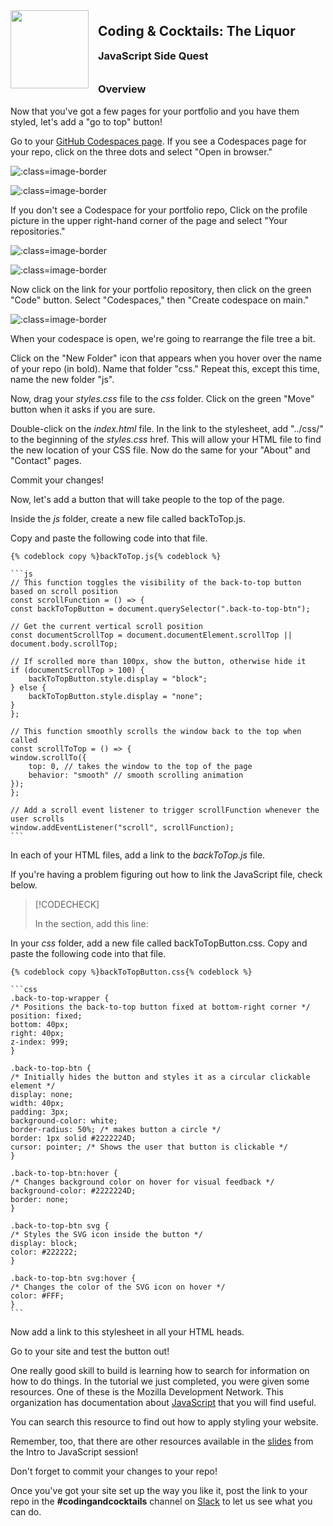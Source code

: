 <div>
    <img src="images/logo.png" style="float: left; margin: 0px 15px 15px 0px; height:125px;">
    <h2 style="display:inline-block;margin-top:1em;">Coding &amp; Cocktails: The Liquor</h2>
    <h3 style="margin-top:0;margin-bottom:2em;">JavaScript Side Quest</h3>
</div>

### Overview

Now that you've got a few pages for your portfolio and you have them styled, let's add a "go to top" button!

Go to your [GitHub Codespaces page](https://github.com/codespaces). If you see a Codespaces page for your repo, click on the three dots and select "Open in browser."

![](./images/codespaces_portfolio_page.png ":class=image-border")

![](./images/open_in_browser.png ":class=image-border")

If you don't see a Codespace for your portfolio repo, Click on the profile picture in the upper right-hand corner of the page and select "Your repositories."

![](./images/github_profile.png ":class=image-border")

![](./images/profile_menu.png ":class=image-border")

Now click on the link for your portfolio repository, then click on the green "Code" button. Select "Codespaces," then "Create codespace on main."

![](./images/create_codespace.png ":class=image-border")

When your codespace is open, we're going to rearrange the file tree a bit.

Click on the "New Folder" icon that appears when you hover over the name of your repo (in bold). Name that folder "css."  Repeat this, except this time, name the new folder "js".

Now, drag your _styles.css_ file to the _css_ folder. Click on the green "Move" button when it asks if you are sure.

Double-click on the _index.html_ file. In the link to the stylesheet, add "../css/" to the beginning of the _styles.css_ href. This will allow your HTML file to find the new location of your CSS file. Now do the same for your "About" and "Contact" pages.

Commit your changes!

Now, let's add a button that will take people to the top of the page.

Inside the _js_ folder, create a new file called backToTop.js.

Copy and paste the following code into that file.

    {% codeblock copy %}backToTop.js{% codeblock %}

    ```js
    // This function toggles the visibility of the back-to-top button based on scroll position
    const scrollFunction = () => {
    const backToTopButton = document.querySelector(".back-to-top-btn");

    // Get the current vertical scroll position
    const documentScrollTop = document.documentElement.scrollTop || document.body.scrollTop;

    // If scrolled more than 100px, show the button, otherwise hide it
    if (documentScrollTop > 100) {
        backToTopButton.style.display = "block";
    } else {
        backToTopButton.style.display = "none";
    }
    };

    // This function smoothly scrolls the window back to the top when called
    const scrollToTop = () => {
    window.scrollTo({
        top: 0, // takes the window to the top of the page
        behavior: "smooth" // smooth scrolling animation
    });
    };

    // Add a scroll event listener to trigger scrollFunction whenever the user scrolls
    window.addEventListener("scroll", scrollFunction);
    ```

In each of your HTML files, add a link to the _backToTop.js_ file.

If you're having a problem figuring out how to link the JavaScript file, check below.

> [!CODECHECK]
>
> In the _<head>_ section, add this line:
> 
> <script src="../js/backToTop.js"></script>

In your _css_ folder, add a new file called backToTopButton.css. Copy and paste the following code into that file.

    {% codeblock copy %}backToTopButton.css{% codeblock %}

    ```css
    .back-to-top-wrapper {
    /* Positions the back-to-top button fixed at bottom-right corner */
    position: fixed;
    bottom: 40px;
    right: 40px;
    z-index: 999;
    }

    .back-to-top-btn {
    /* Initially hides the button and styles it as a circular clickable element */
    display: none;
    width: 40px;
    padding: 3px;
    background-color: white;
    border-radius: 50%; /* makes button a circle */
    border: 1px solid #2222224D;
    cursor: pointer; /* Shows the user that button is clickable */
    }

    .back-to-top-btn:hover {
    /* Changes background color on hover for visual feedback */
    background-color: #2222224D;
    border: none;
    }

    .back-to-top-btn svg {
    /* Styles the SVG icon inside the button */
    display: block;
    color: #222222;
    }

    .back-to-top-btn svg:hover {
    /* Changes the color of the SVG icon on hover */
    color: #FFF;
    }
    ```

Now add a link to this stylesheet in all your HTML heads.

Go to your site and test the button out!

One really good skill to build is learning how to search for information on how to do things. In the tutorial we just completed, you were given some resources. One of these is the Mozilla Development Network. This organization has documentation about [JavaScript](https://developer.mozilla.org/en-US/docs/Web/JavaScript) that you will find useful.

You can search this resource to find out how to apply styling your website.

Remember, too, that there are other resources available in the [slides](https://kansascitywomenintechnology.github.io/CodingCocktailsSlideTemplate/03-liquor/javascript.html#/) from the Intro to JavaScript session!

Don't forget to commit your changes to your repo!

Once you've got your site set up the way you like it, post the link to your repo in the  **#codingandcocktails** channel on [Slack](http://kcwit.slack.com/) to let us see what you can do.